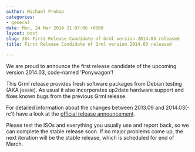 ```yaml
---
author: Michael Prokop
categories:
- general
date: Mon, 24 Mar 2014 21:07:06 +0000
layout: post
slug: 384-First-Release-Candidate-of-Grml-version-2014.03-released
title: First Release Candidate of Grml version 2014.03 released

---
```

We are proud to announce the first release candidate of the upcoming version 2014\.03, code\-named 'Ponywagon'!

This Grml release provides fresh software packages from Debian testing (AKA jessie). As usual it also incorporates up2date hardware support and fixes known bugs from the previous Grml release.

For detailed information about the changes between 2013\.09 and 2014\.03(\-rc1\) have a look at the [official release announcement](https://grml.org/changelogs/README-grml-2014.03-rc1/).

Please test the ISOs and everything you usually use and report back, so we can complete the stable release soon. If no major problems come up, the next iteration will be the stable release, which is scheduled for end of March.
